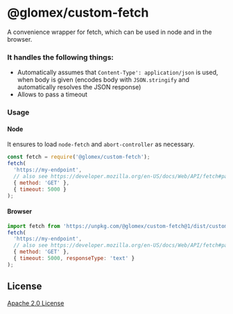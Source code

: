 # @glomex/custom-fetch

A convenience wrapper for fetch, which can be used in node and in the browser.

### It handles the following things:

- Automatically assumes that `Content-Type': application/json` is used, when body is given (encodes body with `JSON.stringify` and automatically resolves the JSON response)
- Allows to pass a timeout

### Usage

#### Node

It ensures to load `node-fetch` and `abort-controller` as necessary.

```js
const fetch = require('@glomex/custom-fetch');
fetch(
  'https://my-endpoint',
  // also see https://developer.mozilla.org/en-US/docs/Web/API/fetch#parameters
  { method: 'GET' },
  { timeout: 5000 }
);
```

#### Browser

```js
import fetch from 'https://unpkg.com/@glomex/custom-fetch@1/dist/custom-fetch.modern.js';
fetch(
  'https://my-endpoint',
  // also see https://developer.mozilla.org/en-US/docs/Web/API/fetch#parameters
  { method: 'GET' },
  { timeout: 5000, responseType: 'text' }
);
```

## License

[Apache 2.0 License](https://oss.ninja/apache-2.0-header/glomex)
